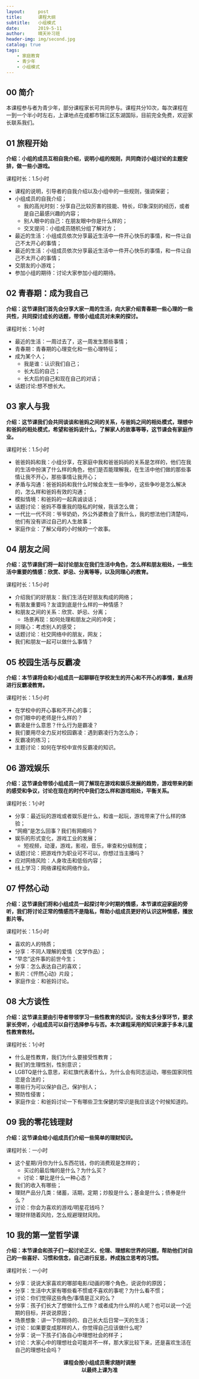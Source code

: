 ```yaml
---
layout:     post
title:      课程大纲
subtitle:  	小组模式
date:       2019-5-11
author:     晴天补习班
header-img: img/second.jpg
catalog: true
tags:
    - 家庭教育
    - 青少年
	- 小组模式
---
```


## 00 简介

本课程参与者为青少年，部分课程家长可共同参与。课程共分10次，每次课程在一到一个半小时左右，上课地点在成都市锦江区东湖国际，目前完全免费，欢迎家长联系我们。

## 01 旅程开始

**介绍：小组的成员互相自我介绍，说明小组的规则，共同商讨小组讨论的主题安排，做一些小游戏。**

课程时长：1.5小时

- 课程的说明，引导者的自我介绍以及小组中的一些规则，强调保密；
- 小组成员的自我介绍； 
  - 我的高光时刻：分享自己比较厉害的技能、特长，印象深刻的经历，或者是自己最感兴趣的内容；
  - 别人眼中的自己：在朋友眼中你是什么样的；
  - 交叉提问：小组成员随机分组了解对方；
- 最近的生活：小组成员依次分享最近生活中一件开心快乐的事情，和一件让自己不太开心的事情；
- 最近的生活：小组成员依次分享最近生活中一件开心快乐的事情，和一件让自己不太开心的事情；
- 交朋友的小游戏；
- 参加小组的期待：讨论大家参加小组的期待。

## 02 青春期：成为我自己

**介绍：这节课我们首先会分享大家一周的生活，向大家介绍青春期一些心理的一些共性，共同探讨成长的话题，带领小组成员对未来的探讨。**

课程时长：1小时

- 最近的生活：一周过去了，这一周发生那些事情；
- 青春期：青春期的心理变化和一些心理特征；
- 成为某个人；
  - 我是谁：认识我们自己；
  - 长大后的自己；
  - 长大后的自己和现在自己的对话；
- 话题讨论:想不想长大。

## 03 家人与我

**介绍：这节课我们会共同谈谈和爸妈之间的关系，与爸妈之间的相处模式，理想中和爸妈的相处模式，希望和爸妈说什么，了解家人的故事等等，这节课会有家庭作业。**

课程时长：1.5小时

- 爸爸妈妈和我：小组分享，在家庭中我和爸爸妈妈的关系是怎样的，他们在我的生活中扮演了什么样的角色，他们是否能理解我，在生活中他们做的那些事情让我不开心，那些事情让我开心；
- 矛盾与沟通：爸爸妈妈和我什么时候会发生一些争吵，这些争吵是怎么解决的，怎么样和爸妈有效的沟通；
- 模拟情境：和爸妈的一起真诚谈话；
- 话题讨论：爸妈不尊重我的隐私的时候，我该怎么做；
- 一代比一代不同：爷爷奶奶，外公外婆教会了我什么，我的想法他们清楚吗，他们有没有讲过自己的人生故事；
- 家庭作业：了解父母的小时候的一个故事。

## 04 朋友之间

**介绍：这节课我们将一起讨论朋友在我们生活中角色，怎么样和朋友相处，一些生活中重要的情感：欣赏、妒忌、分离等等，以及同理心的教育。**

课程时长：1.5小时

- 介绍我们的好朋友：我们生活在好朋友构成的网络；
- 有朋友重要吗？友谊到底是什么样的一种情感？
- 和朋友之间的关系：欣赏、妒忌、分离；
  - 场景再现：如何处理和朋友之间的冲突；
- 同理心：考虑别人的感受；
- 话题讨论：社交网络中的朋友，网友；
- 我们和朋友一起可以做什么事情？

## 05 校园生活与反霸凌

**介绍：本节课将会和小组成员一起聊聊在学校发生的开心和不开心的事情，重点将进行反霸凌教育。**

课程时长：1.5小时

- 在学校中的开心事和不开心的事；
- 你们眼中的老师是什么样的？
- 霸凌是什么意思？什么行为是霸凌？
- 我们要用尽全力反对校园霸凌：遇到霸凌行为怎么办；
- 反霸凌的练习；
- 主题讨论：如何在学校中宣传反霸凌的知识。

## 06 游戏娱乐

**介绍：这节课会带领小组成员一同了解现在游戏和娱乐发展的趋势，游戏带来的新的感受和争议，讨论在现在的时代中我们怎么样和游戏相处，平衡关系。**

课程时长：1小时

- 分享：最近玩的游戏或者娱乐是什么，和谁一起玩，游戏带来了什么样的体验；
- “网瘾”是怎么回事？我们有网瘾吗？
- 娱乐的形式变化，游戏工业的发展；
  - 短视频，动漫，游戏，影视，音乐，审查和分级制度；
- 话题讨论：把游戏作为职业可不可以，你想过当主播吗？
- 应对网络风险：人身攻击和低俗内容；
- 线上学习：网络课程和网络作业。

## 07 怦然心动

**介绍：这节课我们将和小组成员一起探讨年少时期的情感，本节课欢迎家庭的旁听，我们将讨论正常的情感而不是隐私，帮助小组成员更好的认识这种情感，播放影片等。**

课程时长：1.5小时

- 喜欢的人的特质；
- 分享：不同人理解的爱情（文学作品）；
- “早恋”这件事的前世今生；
- 分享：怎么表达自己的喜欢；
- 影片：《怦然心动》片段；
- 家庭作业：和爸妈讨论。

## 08 大方谈性

**介绍：这节课主要由引导者带领学习一些性教育的知识，没有太多分享环节，要求家长旁听，小组成员可以自行选择参与与否。本次课程采用的知识来源于多本儿童性教育教材。**

课程时长：1小时

- 什么是性教育，我们为什么要接受性教育；
- 我们的生理性别，性别意识；
- LGBTQ是什么意思，彩虹旗代表着什么，为什么会有同志运动，哪些国家同性恋是合法的；
- 哪些行为可以保护自己，保护别人；
- 预防性侵害；
- 家庭作业：和爸妈讨论一下有哪些卫生保健的常识是我应该这个时候知道的。

## 09 我的零花钱理财

**介绍：这节课会给小组成员们介绍一些简单的理财知识。**

课程时长：一小时

- 这个星期/月你为什么东西花钱，你的消费观是怎样的；
  - 买过的最后悔的是什么？为什么买？
  - 讨论：攀比是什么一种心态？
- 我们的收入有哪些；
- 理财产品分几类：储蓄，活期，定期；炒股是什么；基金是什么；债券是什么？
- 讨论：你会为喜欢的游戏/明星花钱吗？
- 理财伴随着风险，怎么规避理财风险。

## 10 我的第一堂哲学课

**介绍：本节课会和孩子们一起讨论正义、伦理、理想和世界的问题，帮助他们对自己的一些喜好、习惯和信念，自己进行反思，养成独立思考的习惯。**

课程时长：一小时

- 分享：说说大家喜欢的哪部电影/动画的哪个角色，说说你的原因；
- 分享：生活中大家有哪些看不惯或不喜欢的事呢？为什么看不惯；
- 讨论：你们觉得这些角色/事情是正义的么？
- 分享：孩子们长大了想做什么工作？或者成为什么样的人呢？也可以说一个近期的目标，并说说原因；
- 场景想象：讲一下你期待的、自己长大后日常一天的生活；
- 讨论：如果要变成那样的人，你觉得自己应该做什么呢?
- 分享：说一下孩子们各自心中理想社会的样子；
- 讨论：大家心中的理想社会可能并不一样，那大家比较下来，还是喜欢生活在自己的理想社会吗？

<center><strong>课程会按小组成员需求随时调整</strong>

<center><strong>以最终上课为准


